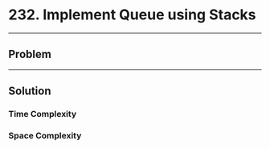 # 232. Implement Queue using Stacks

---

## Problem

---

## Solution

### Time Complexity

### Space Complexity
